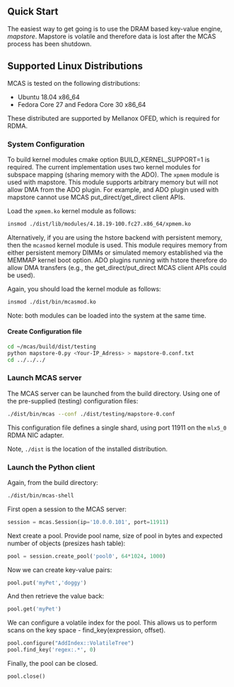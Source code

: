 ## Quick Start

The easiest way to get going is to use the DRAM based key-value
engine, *mapstore*.  Mapstore is volatile and therefore data is lost
after the MCAS process has been shutdown.

## Supported Linux Distributions

MCAS is tested on the following distributions:

* Ubuntu 18.04 x86_64
* Fedora Core 27 and Fedora Core 30 x86_64

These distributed are supported by Mellanox OFED, which is required for RDMA.

### System Configuration

To build kernel modules cmake option BUILD_KERNEL_SUPPORT=1 is
required. The current implementation uses two kernel modules for
subspace mapping (sharing memory with the ADO).  The ```xpmem```
module is used with mapstore.  This module supports arbitrary memory
but will not allow DMA from the ADO plugin.  For example, and ADO
plugin used with mapstore cannot use MCAS put_direct/get_direct client
APIs.

Load the ```xpmem.ko``` kernel module as follows:

```bash
insmod ./dist/lib/modules/4.18.19-100.fc27.x86_64/xpmem.ko
```

Alternatively, if you are using the hstore backend with persistent
memory, then the ```mcasmod``` kernel module is used.  This module
requires memory from either persistent memory DIMMs or simulated
memory established via the MEMMAP kernel boot option.  ADO plugins
running with hstore therefore do allow DMA transfers (e.g., the
get_direct/put_direct MCAS client APIs could be used).

Again, you should load the kernel module as follows:

```bash
insmod ./dist/bin/mcasmod.ko
```

Note: both modules can be loaded into the system at the same time.


#### Create Configuration file
```bash
cd ~/mcas/build/dist/testing
python mapstore-0.py <Your-IP_Adress> > mapstore-0.conf.txt
cd ../../../
```

### Launch MCAS server

The MCAS server can be launched from the build directory.  Using one of the pre-supplied (testing) configuration files:

```bash
./dist/bin/mcas --conf ./dist/testing/mapstore-0.conf
```

This configuration file defines a single shard, using port 11911 on the `mlx5_0` RDMA NIC adapter.

Note, ```./dist``` is the location of the installed distribution.

### Launch the Python client

Again, from the build directory:

```bash
./dist/bin/mcas-shell
```

First open a session to the MCAS server:

```python
session = mcas.Session(ip='10.0.0.101', port=11911)
```

Next create a pool. Provide pool name, size of pool in bytes and expected number of objects (presizes hash table):

```python
pool = session.create_pool('pool0', 64*1024, 1000)
```

Now we can create key-value pairs:

```python
pool.put('myPet','doggy')
```

And then retrieve the value back:

```python
pool.get('myPet')
```

We can configure a volatile index for the pool.  This allows us to perform scans on the key space - find_key(expression, offset).

```python
pool.configure("AddIndex::VolatileTree")
pool.find_key('regex:.*', 0)
```

Finally, the pool can be closed.

```python
pool.close()
```



